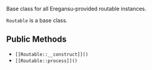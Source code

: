 Base class for all Eregansu-provided routable instances.

`Routable` is a base class.

## Public Methods

* `[[Routable::__construct]]()`
* `[[Routable::process]]()`

